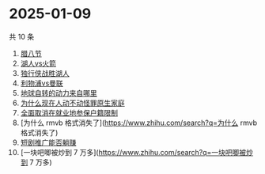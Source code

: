 # 2025-01-09

共 10 条

<!-- BEGIN -->
<!-- 最后更新时间 Thu Jan 09 2025 04:10:50 GMT+0800 (China Standard Time) -->

1. [腊八节](https://www.zhihu.com/search?q=腊八节)
1. [湖人vs火箭](https://www.zhihu.com/search?q=湖人vs火箭)
1. [独行侠战胜湖人](https://www.zhihu.com/search?q=独行侠战胜湖人)
1. [利物浦vs曼联](https://www.zhihu.com/search?q=利物浦vs曼联)
1. [地球自转的动力来自哪里](https://www.zhihu.com/search?q=地球自转的动力来自哪里)
1. [为什么现在人动不动怪罪原生家庭](https://www.zhihu.com/search?q=为什么现在人动不动怪罪原生家庭)
1. [全面取消在就业地参保户籍限制](https://www.zhihu.com/search?q=全面取消在就业地参保户籍限制)
1. [为什么 rmvb 格式消失了](https://www.zhihu.com/search?q=为什么 rmvb
   格式消失了)
1. [短剧推广能否躺赚](https://www.zhihu.com/search?q=短剧推广能否躺赚)
1. [一块吧唧被炒到 7 万多](https://www.zhihu.com/search?q=一块吧唧被炒到 7 万多)

<!-- END -->
